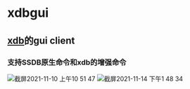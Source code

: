 # xdbgui
## [xdb](https://github.com/senlinmuvs/xdb)的gui client
### 支持SSDB原生命令和xdb的增强命令

![截屏2021-11-10 上午10 51 47](https://user-images.githubusercontent.com/5374554/141040872-fa6fc6dc-3578-4a51-8549-efa051f7045e.png)
![截屏2021-11-14 下午1 48 34](https://user-images.githubusercontent.com/5374554/141669307-123725e6-6795-4bed-9156-a6c52745f5c9.png)
